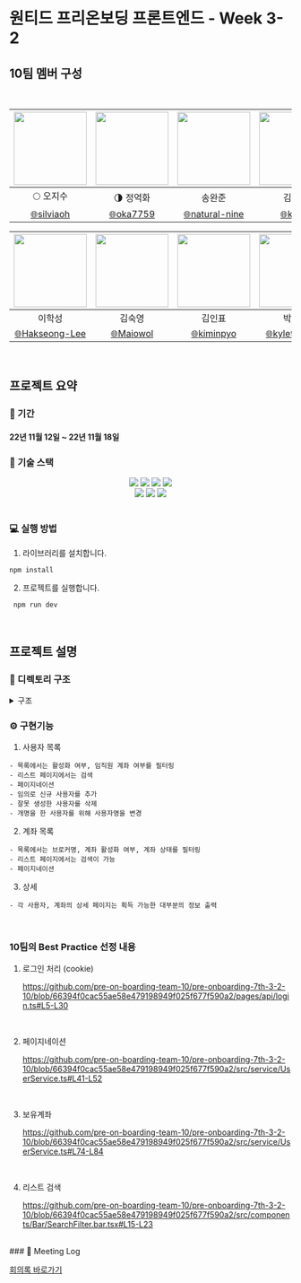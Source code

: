 # 원티드 프리온보딩 프론트엔드 - Week 3-2

## 10팀 멤버 구성

<br/>

<div align=center>
	
| <img src="https://avatars.githubusercontent.com/u/26901045?v=4" width="130" height="130" />  | <img src="https://avatars.githubusercontent.com/u/105492051?v=4" width="130" height="130" /> | <img src="https://avatars.githubusercontent.com/u/92094314?v=4" width="130" height="130"/> | <img src="https://avatars.githubusercontent.com/u/101456751?v=4" width="130" height="130"/> |
| :-----------------------------------------------------------------------------------------:  | :-----------------------------------------------------------------------------------------:  | :----------------------------------------------------------------------------------------: | :----------------------------------------------------------------------------------------:  |
|                                    :full_moon: 오지수                                         |                                :last_quarter_moon: 정억화                                    |                                           송완준                                            |                                            김미성                                            |
|                [:globe_with_meridians:silviaoh](https://github.com/silviaoh)                 |                 [:globe_with_meridians:oka7759](https://github.com/oka7759)                  |            [:globe_with_meridians:natural-nine](https://github.com/natural-nine)           |                  [:globe_with_meridians:kimitt](https://github.com/kimitt)                  |

| <img src="https://avatars.githubusercontent.com/u/83964261?v=4" width="130" height="130" /> | <img src="https://avatars.githubusercontent.com/u/103277726?v=4" width="130" height="130" /> | <img src="https://avatars.githubusercontent.com/u/93189402?v=4"  width="130" height="130" /> | <img src="https://avatars.githubusercontent.com/u/109638284?v=4" width="130" height="130"/> |
| :-----------------------------------------------------------------------------------------: | :------------------------------------------------------------------------------------------: | :------------------------------------------------------------------------------------------: | :-----------------------------------------------------------------------------------------: |
|                                           이학성                                            |                                            김숙영                                            |                                            김인표                                            |                                           박민규                                            |
|            [:globe_with_meridians:Hakseong-Lee](https://github.com/Hakseong-Lee)            |                 [:globe_with_meridians:Maiowol](https://github.com/Maiowol)                  |                [:globe_with_meridians:kiminpyo](https://github.com/kiminpyo)                 |              [:globe_with_meridians:kyle970320](https://github.com/kyle970320)              |

</div>

<br/>

## 프로젝트 요약

### 📆 기간

#### 22년 11월 12일 ~ 22년 11월 18일

### 🔧 기술 스택

<div align=center> 
  <img src="https://img.shields.io/badge/next.js-black?style=for-the-badge&logo=next.js&logoColor=white"/> 
    <img src="https://img.shields.io/badge/reactquery-df5054?style=for-the-badge&logo=reactquery&logoColor=white"/> 
  <img src="https://img.shields.io/badge/typescript-3178c6?style=for-the-badge&logo=typescript&logoColor=white"/>   
  <img src="https://img.shields.io/badge/tailwindcss-DB7093?style=for-the-badge&logo=tailwindcss&logoColor=white"/><br/>
  <img src="https://img.shields.io/badge/github-181717?style=for-the-badge&logo=github&logoColor=white"/>
  <img src="https://img.shields.io/badge/git-F05032?style=for-the-badge&logo=git&logoColor=white"/> 
   <img src="https://img.shields.io/badge/react_recoil-3DDC84?style=for-the-badge&logo=react-recoil-async&logoColor=white"/> 
</div>
<br/>

### 💻 실행 방법

1.  라이브러리를 설치합니다.

```
npm install
```

2.  프로젝트를 실행합니다.

```
 npm run dev
```

<br/>

<!-- ### 배포 링크

[배포링크 바로가기](https://pre-onboarding-7th-3-1-10.vercel.app/)

<br/> -->

## 프로젝트 설명

### 📂 디렉토리 구조

<details>
<summary> 구조</summary>
<div markdown="1">

```
🗂 src
 ┣ 📁 pages
   ┣ 📁 api
     ┣ login.ts
     ┗ logout.ts
   ┣ 📁 users
     ┣ [id].tsx
     ┗ index.tsx
   ┣ _app.tsx
   ┗ indextsx
 ┣ 📁 public
   ┣ favicon.ico
   ┗ vercel.svg
 ┣ 📁 src
   ┣ 📁 components
     ┣ 📁 Bar
       ┣ Pagination.bar.tsx
       ┗ SearchFilter.bar.tsx
     ┣ 📁 Footer
       ┗ Login.footer.tsx
     ┣ 📁 Form
       ┣ EditUser.form.tsx
       ┣ Login.form.tsx
       ┗ User.form.tsx
     ┣ 📁 Header
       ┗ Login.header.tsx
     ┣ 📁 common
       ┣ MainHeader.tsx
       ┗ SideNav.tsx
     ┣ 📁 layout
       ┣ Admin.layout.tsx
       ┣ Root.layout.tsx
       ┗ layout.type.ts
     ┗ 📁 table
       ┣ ThemeOfDark.template.tsx
       ┣ UserHoldingAccount.table.tsx
       ┣ UserInfo.table.tsx
       ┗ UserList.table.tsx
   ┣ 📁 service
     ┣ AuthService.ts
     ┣ AxiosBaseService.ts
     ┣ AxiosJSONService.ts
     ┣ AxiosNextService.ts
     ┗ UserService.ts
   ┣ 📁 types
     ┗ global.type.ts
   ┣ 📁 utils
     ┣ 📁 atom
       ┗ auth.ts
     ┗ 📁 hooks
       ┣ 📁 query
         ┣ useCreateUser.ts
         ┣ useDeleteUser.ts
         ┣ useGetAccounts.ts
         ┣ useGetPaginatedUsers.ts
         ┣ useGetUser.ts
         ┣ useGetUserSetting.ts
         ┣ useGetUsers.ts
         ┣ useLogin.ts
         ┣ useRegister.ts
         ┗ useUpdateUser.ts
       ┗ huseGetAccessToken.ts
   ┗ 📁 view
     ┣ 📁 admin
       ┣ AccountList.view.tsx
       ┣ UserDetail.view.tsx
       ┗ UserList.view.tsx
     ┗ Login.view.tsx

```

</div>
</details>

### ⚙️ 구현기능

1. 사용자 목록

```
- 목록에서는 활성화 여부, 임직원 계좌 여부를 필터링
- 리스트 페이지에서는 검색
- 페이지네이션
- 임의로 신규 사용자를 추가
- 잘못 생성한 사용자를 삭제
- 개명을 한 사용자를 위해 사용자명을 변경
```

2.  계좌 목록

```
- 목록에서는 브로커명, 계좌 활성화 여부, 계좌 상태를 필터링
- 리스트 페이지에서는 검색이 가능
- 페이지네이션
```

3.  상세

```
- 각 사용자, 계좌의 상세 페이지는 획득 가능한 대부분의 정보 출력
```

<br/>

### 10팀의 Best Practice 선정 내용

1. 로그인 처리 (cookie)

   https://github.com/pre-on-boarding-team-10/pre-onboarding-7th-3-2-10/blob/66394f0cac55ae58e479198949f025f677f590a2/pages/api/login.ts#L5-L30

<br/>

2. 페이지네이션

   https://github.com/pre-on-boarding-team-10/pre-onboarding-7th-3-2-10/blob/66394f0cac55ae58e479198949f025f677f590a2/src/service/UserService.ts#L41-L52

<br/>

3. 보유계좌

   https://github.com/pre-on-boarding-team-10/pre-onboarding-7th-3-2-10/blob/66394f0cac55ae58e479198949f025f677f590a2/src/service/UserService.ts#L74-L84

<br/>

4. 리스트 검색

   https://github.com/pre-on-boarding-team-10/pre-onboarding-7th-3-2-10/blob/66394f0cac55ae58e479198949f025f677f590a2/src/components/Bar/SearchFilter.bar.tsx#L15-L23

<br/>
### 📝 Meeting Log

[회의록 바로가기](https://www.notion.so/Meeting-log-3eff6566fd844052b7a98702ebab8c5b?p=81f9a3e5723443ce8d357e35d40a17ee&pm=s)
